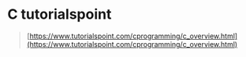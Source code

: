# C tutorialspoint
> [https://www.tutorialspoint.com/cprogramming/c_overview.html](https://www.tutorialspoint.com/cprogramming/c_overview.html)
